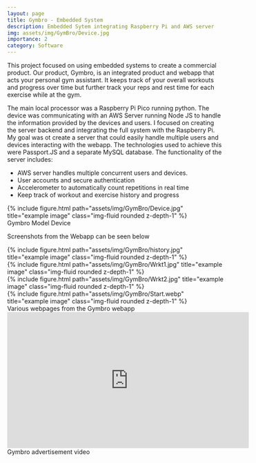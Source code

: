 ```yaml
---
layout: page
title: Gymbro - Embedded System
description: Embedded Sytem integrating Raspberry Pi and AWS server
img: assets/img/GymBro/Device.jpg
importance: 2
category: Software
---
```


This project focused on using embedded systems to create a commercial product. Our product, Gymbro, is an integrated product and webapp that acts your personal gym assistant. It keeps track of your overall workouts and progress over time but further track your reps and rest time for each exercise while at the gym. 

 The main local processor was a Raspberry Pi Pico running python. The device was communicating with an AWS Server running Node JS to handle the information provided by the devices and users. I focused on creating the server backend and integrating the full system with the Raspberry Pi. My goal was ot create a server that could easily handle multiple users and devices interacting with the webapp. The technologies used to achieve this were Passport.JS and a separate MySQL database. The functionality of the server includes:

- AWS server handles multiple concurrent users and devices.
- User accounts and secure authentication
- Accelerometer to automatically count repetitions in real time
- Keep track of workout and exercise history and progress

<div class="row justify-content-sm-center">
    <div class="col-sm mt-3 mt-md-0">
        {% include figure.html path="assets/img/GymBro/Device.jpg" title="example image" class="img-fluid rounded z-depth-1" %}
    </div>
</div>
<div class="caption">
    Gymbro Model Device
</div>

Screenshots from the Webapp can be seen below

<div class="row">
    <div class="col-sm mt-3 mt-md-0">
        {% include figure.html path="assets/img/GymBro/history.jpg" title="example image" class="img-fluid rounded z-depth-1" %}
    </div>
    <div class="col-sm mt-3 mt-md-0">
        {% include figure.html path="assets/img/GymBro/Wrkt1.jpg" title="example image" class="img-fluid rounded z-depth-1" %}
    </div>
    <div class="col-sm mt-3 mt-md-0">
        {% include figure.html path="assets/img/GymBro/Wrkt2.jpg" title="example image" class="img-fluid rounded z-depth-1" %}
    </div>    
    <div class="col-sm mt-3 mt-md-0">
        {% include figure.html path="assets/img/GymBro/Start.webp" title="example image" class="img-fluid rounded z-depth-1" %}
    </div>
</div>
<div class="caption">
    Various webpages from the Gymbro webapp
</div>

<div class="row">
    <div>
        <iframe width="560" height="315" src="https://www.youtube.com/embed/rFBxXwwBgMg" title="YouTube video player" frameborder="0" allow="accelerometer; clipboard-write; encrypted-media; gyroscope; picture-in-picture; web-share" allowfullscreen></iframe>
    </div>
</div>
<div class="caption">
    Gymbro advertisement video
</div>

